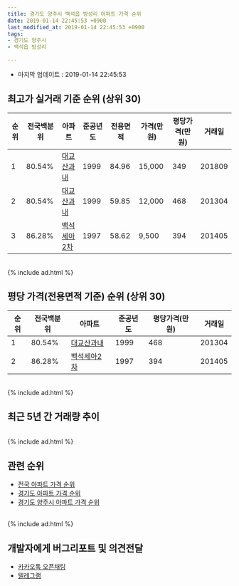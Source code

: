 ```yaml
---
title: 경기도 양주시 백석읍 방성리 아파트 가격 순위
date: 2019-01-14 22:45:53 +0900
last_modified_at: 2019-01-14 22:45:53 +0900
tags:
- 경기도 양주시
- 백석읍 방성리

---
```


* 마지막 업데이트 : 2019-01-14 22:45:53

## 최고가 실거래 기준 순위 (상위 30)


|순위|전국백분위|아파트|준공년도|전용면적|가격(만원)|평당가격(만원)|거래일|
|---|---|---|---|---|---|---|---|
|1|80.54%|[대교산과내](https://search.naver.com/search.naver?query=%EA%B2%BD%EA%B8%B0%EB%8F%84+%EC%96%91%EC%A3%BC%EC%8B%9C+%EB%B0%B1%EC%84%9D%EC%9D%8D+%EB%B0%A9%EC%84%B1%EB%A6%AC+%EB%8C%80%EA%B5%90%EC%82%B0%EA%B3%BC%EB%82%B4)|1999|84.96|15,000|349|201809|
|2|80.54%|[대교산과내](https://search.naver.com/search.naver?query=%EA%B2%BD%EA%B8%B0%EB%8F%84+%EC%96%91%EC%A3%BC%EC%8B%9C+%EB%B0%B1%EC%84%9D%EC%9D%8D+%EB%B0%A9%EC%84%B1%EB%A6%AC+%EB%8C%80%EA%B5%90%EC%82%B0%EA%B3%BC%EB%82%B4)|1999|59.85|12,000|468|201304|
|3|86.28%|[백석세아2차](https://search.naver.com/search.naver?query=%EA%B2%BD%EA%B8%B0%EB%8F%84+%EC%96%91%EC%A3%BC%EC%8B%9C+%EB%B0%B1%EC%84%9D%EC%9D%8D+%EB%B0%A9%EC%84%B1%EB%A6%AC+%EB%B0%B1%EC%84%9D%EC%84%B8%EC%95%842%EC%B0%A8)|1997|58.62|9,500|394|201405|


<br>
{% include ad.html %}
<br>

## 평당 가격(전용면적 기준) 순위 (상위 30)


|순위|전국백분위|아파트|준공년도|평당가격(만원)|거래일|
|---|---|---|---|---|---|
|1|80.54%|[대교산과내](https://search.naver.com/search.naver?query=%EA%B2%BD%EA%B8%B0%EB%8F%84+%EC%96%91%EC%A3%BC%EC%8B%9C+%EB%B0%B1%EC%84%9D%EC%9D%8D+%EB%B0%A9%EC%84%B1%EB%A6%AC+%EB%8C%80%EA%B5%90%EC%82%B0%EA%B3%BC%EB%82%B4)|1999|468|201304|
|2|86.28%|[백석세아2차](https://search.naver.com/search.naver?query=%EA%B2%BD%EA%B8%B0%EB%8F%84+%EC%96%91%EC%A3%BC%EC%8B%9C+%EB%B0%B1%EC%84%9D%EC%9D%8D+%EB%B0%A9%EC%84%B1%EB%A6%AC+%EB%B0%B1%EC%84%9D%EC%84%B8%EC%95%842%EC%B0%A8)|1997|394|201405|


<br>
{% include ad.html %}
<br>

## 최근 5년 간 거래량 추이


<div style="width:100%;">
    <canvas id="deal_progress" height="250"></canvas>
</div>

<script>
new Chart(document.getElementById("deal_progress"), {
    type: 'line',
    data: {
        labels: ['201401','201402','201403','201404','201405','201406','201407','201408','201409','201410','201411','201412','201501','201502','201503','201504','201505','201506','201507','201508','201509','201510','201511','201512','201601','201602','201603','201604','201605','201606','201607','201608','201609','201610','201611','201612','201701','201702','201703','201704','201705','201706','201707','201708','201709','201710','201711','201712','201801','201802','201803','201804','201805','201806','201807','201808','201809','201810','201811','201812','201901'],
        datasets: [{
            label: '실거래 수',
            pointRadius: 1,
            data: [2, 1, 0, 2, 4, 2, 1, 2, 3, 5, 3, 2, 0, 1, 3, 3, 3, 3, 6, 6, 2, 5, 1, 3, 4, 2, 9, 3, 3, 2, 5, 9, 4, 5, 1, 2, 2, 6, 0, 2, 2, 6, 2, 2, 4, 4, 6, 4, 1, 2, 1, 2, 0, 3, 3, 3, 7, 4, 0, 0, 0],
            borderColor: "rgba(255, 201, 14, 1)",
            backgroundColor: "rgba(255, 201, 14, 0.5)",
            fill: true,
        }]
    },
    options: {
        responsive: true,
        title: {
            display: true,
            text: '5년간 거래량 추이'
        },
        tooltips: {
            mode: 'index',
            intersect: false,
        },
        hover: {
            mode: 'nearest',
            intersect: true
        },
        scales: {
            xAxes: [{
                display: true,
                scaleLabel: {
                    display: true,
                    labelString: '년/월'
                }
            }],
            yAxes: [{
                display: true,
                ticks: {
                    suggestedMin: 0,
                },
                scaleLabel: {
                    display: true,
                    labelString: '실거래 수'
                }
            }]
        }
    }
});

</script>


<br>
{% include ad.html %}
<br>

## 관련 순위

- [전국 아파트 가격 순위](https://inasie.github.io/apt-ranking/전국)
- [경기도 아파트 가격 순위](https://inasie.github.io/apt-ranking/경기도)
- [경기도 양주시 아파트 가격 순위](https://inasie.github.io/apt-ranking/경기도-양주시)


<br>
{% include ad.html %}
<br>

## 개발자에게 버그리포트 및 의견전달

- [카카오톡 오픈채팅](https://open.kakao.com/o/gLJUAP4)
- [텔레그램](https://t.me/inasie)

